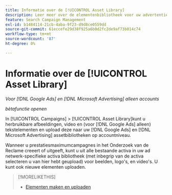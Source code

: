 ```yaml
---
title: Informatie over de [!UICONTROL Asset Library]
description: Leer meer over de elementenbibliotheek voor uw advertentie-elementen.
feature: Search Campaign Management
exl-id: b1484114-21cb-4aba-9f23-d9d8ce0559dd
source-git-commit: 61eccefe29d38f925a6b0d2fc2de9af73b014c74
workflow-type: tm+mt
source-wordcount: '87'
ht-degree: 0%

---
```


# Informatie over de [!UICONTROL Asset Library]

<!-- Combine with "Create" page into one page once you can do more than just create/upload. Or still combine them and rename this page; you can't really "manage" assets here, just create/upload and see a list of assets you've previously uploaded (including a preview), but not edit existing uploaded assets or anything on the ad network. -->

*Voor [!DNL Google Ads] en [!DNL Microsoft Advertising] alleen accounts*

*bètafunctie openen*

In [!UICONTROL Campaigns] > [!UICONTROL Asset Library]kunt u herbruikbare afbeeldingen, video en (voor [!DNL Google Ads] alleen) tekstelementen en upload deze naar uw [!DNL Google Ads] en [!DNL Microsoft Advertising] assetbibliotheken op accountniveau.

Wanneer u prestatiesmaximumcampagnes in het Onderzoek van de Reclame creeert of uitgeeft, kunt u uit alle bestaande activa in uw ad netwerk-specifieke activa bibliotheek (met inbegrip van de activa selecteren u van hier hebt geupload) voor beelden, logo&#39;s, en video&#39;s. U kunt ook nieuwe elementen uploaden.

<!--
Should all assets on the ad network be listed in Campaigns > Asset Library by now, or just ones created/uploaded from our UI? (Within perf max campaign settings, you can select from all in the ad network's asset library, which should include assets uploaded from our UI. But I'm not sure that this list here is the same.) If all, then mention when they're updated.

-->

>[!MORELIKETHIS]
>
>* [Elementen maken en uploaden](asset-create.md)
